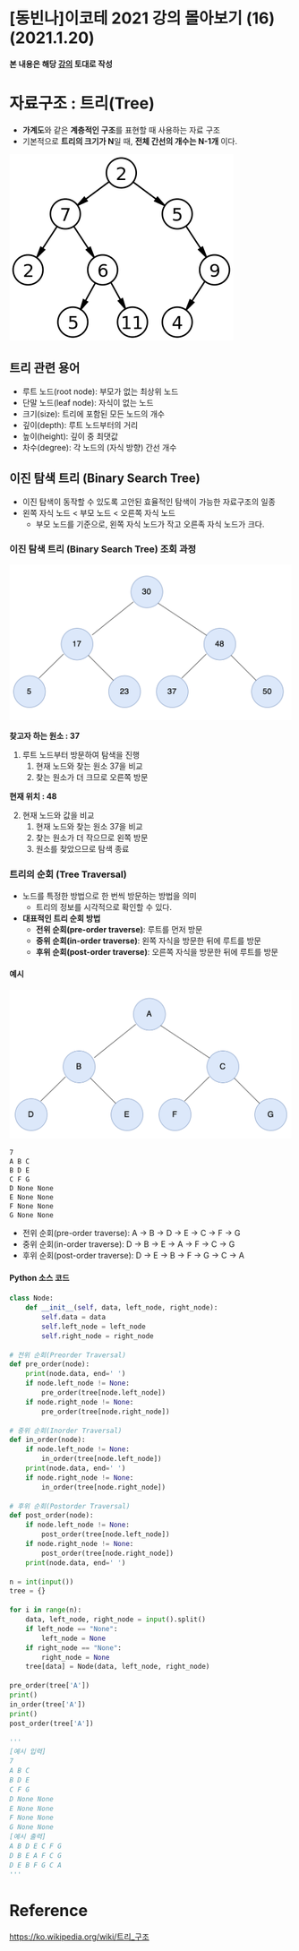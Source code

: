 # [동빈나]이코테 2021 강의 몰아보기 (16)(2021.1.20)



**본 내용은 해당 [강의](https://www.youtube.com/watch?v=i5yHkP1jQmo&list=PLRx0vPvlEmdAghTr5mXQxGpHjWqSz0dgC&index=12) 토대로 작성**



# 자료구조 : 트리(Tree)

* **가계도**와 같은 **계층적인 구조**를 표현할 때 사용하는 자료 구조
* 기본적으로 **트리의 크기가 N**일 때, **전체 간선의 개수는 N-1개** 이다.

![Codingtest16-1](images/Codingtest16-1.png)



## 트리 관련 용어

* 루트 노드(root node): 부모가 없는 최상위 노드
* 단말 노드(leaf node): 자식이 없는 노드
* 크기(size): 트리에 포함된 모든 노드의 개수
* 깊이(depth): 루트 노드부터의 거리
* 높이(height): 깊이 중 최댓값
* 차수(degree): 각 노드의 (자식 방향) 간선 개수



## 이진 탐색 트리 (Binary Search Tree)

* 이진 탐색이 동작할 수 있도록 고안된 효율적인 탐색이 가능한 자료구조의 일종
* 왼쪽 자식 노드 < 부모 노드 < 오른쪽 자식 노드
  * 부모 노드를 기준으로, 왼쪽 자식 노드가 작고 오른족 자식 노드가 크다.



### 이진 탐색 트리 (Binary Search Tree) 조회 과정

![Codingtest16-2](images/Codingtest16-2.png)

**찾고자 하는 원소 : 37**

1. 루트 노드부터 방문하여 탐색을 진행
   1. 현재 노드와 찾는 원소 37을 비교
   2. 찾는 원소가 더 크므로 오른쪽 방문



**현재 위치 : 48**

2. 현재 노드와 값을 비교
   1. 현재 노드와 찾는 원소 37을 비교
   2. 찾는 원소가 더 작으므로 왼쪽 방문
   3. 원소를 찾았으므로 탐색 종료



### 트리의 순회 (Tree Traversal)

* 노드를 특정한 방법으로 한 번씩 방문하는 방법을 의미
  * 트리의 정보를 시각적으로 확인할 수 있다.
* **대표적인 트리 순회 방법**
  * **전위 순회(pre-order traverse)**: 루트를 먼저 방문
  * **중위 순회(in-order traverse)**: 왼쪽 자식을 방문한 뒤에 루트를 방문
  * **후위 순회(post-order traverse)**: 오른쪽 자식을 방문한 뒤에 루트를 방문



#### 예시

![Codingtest16-3](images/Codingtest16-3.png)

 

```
7
A B C
B D E
C F G
D None None
E None None
F None None
G None None
```

* 전위 순회(pre-order traverse): A -> B -> D -> E -> C -> F -> G
* 중위 순회(in-order traverse): D -> B -> E -> A -> F -> C -> G
* 후위 순회(post-order traverse): D -> E -> B -> F -> G -> C -> A



#### Python 소스 코드

```python
class Node:
    def __init__(self, data, left_node, right_node):
        self.data = data
        self.left_node = left_node
        self.right_node = right_node

# 전위 순회(Preorder Traversal)
def pre_order(node):
    print(node.data, end=' ')
    if node.left_node != None:
        pre_order(tree[node.left_node])
    if node.right_node != None:
        pre_order(tree[node.right_node])

# 중위 순회(Inorder Traversal)
def in_order(node):
    if node.left_node != None:
        in_order(tree[node.left_node])
    print(node.data, end=' ')
    if node.right_node != None:
        in_order(tree[node.right_node])

# 후위 순회(Postorder Traversal)
def post_order(node):
    if node.left_node != None:
        post_order(tree[node.left_node])
    if node.right_node != None:
        post_order(tree[node.right_node])
    print(node.data, end=' ')

n = int(input())
tree = {}

for i in range(n):
    data, left_node, right_node = input().split()
    if left_node == "None":
        left_node = None
    if right_node == "None":
        right_node = None
    tree[data] = Node(data, left_node, right_node)

pre_order(tree['A'])
print()
in_order(tree['A'])
print()
post_order(tree['A'])

'''
[예시 입력]
7
A B C
B D E
C F G
D None None
E None None
F None None
G None None
[예시 출력]
A B D E C F G 
D B E A F C G 
D E B F G C A 
'''
```



# Reference

https://ko.wikipedia.org/wiki/트리_구조



